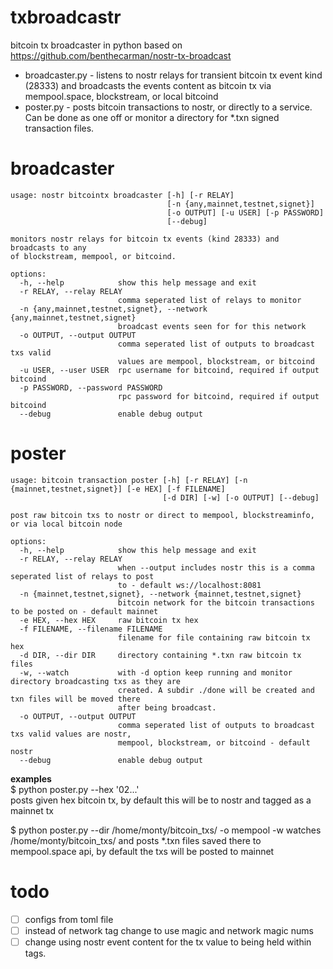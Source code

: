 # txbroadcastr
bitcoin  tx broadcaster in python based on https://github.com/benthecarman/nostr-tx-broadcast

* broadcaster.py - listens to nostr relays for transient bitcoin tx event kind (28333) 
and broadcasts the events content as bitcoin tx via mempool.space, blockstream, or local bitcoind
* poster.py - posts bitcoin transactions to nostr, or directly to a service.
Can be done as one off or monitor a directory for *.txn signed transaction files.

# broadcaster
```
usage: nostr bitcointx broadcaster [-h] [-r RELAY]
                                   [-n {any,mainnet,testnet,signet}]
                                   [-o OUTPUT] [-u USER] [-p PASSWORD]
                                   [--debug]

monitors nostr relays for bitcoin tx events (kind 28333) and broadcasts to any
of blockstream, mempool, or bitcoind.

options:
  -h, --help            show this help message and exit
  -r RELAY, --relay RELAY
                        comma seperated list of relays to monitor
  -n {any,mainnet,testnet,signet}, --network {any,mainnet,testnet,signet}
                        broadcast events seen for for this network
  -o OUTPUT, --output OUTPUT
                        comma seperated list of outputs to broadcast txs valid
                        values are mempool, blockstream, or bitcoind
  -u USER, --user USER  rpc username for bitcoind, required if output bitcoind
  -p PASSWORD, --password PASSWORD
                        rpc password for bitcoind, required if output bitcoind
  --debug               enable debug output
```

# poster

```
usage: bitcoin transaction poster [-h] [-r RELAY] [-n {mainnet,testnet,signet}] [-e HEX] [-f FILENAME]
                                  [-d DIR] [-w] [-o OUTPUT] [--debug]

post raw bitcoin txs to nostr or direct to mempool, blockstreaminfo, or via local bitcoin node

options:
  -h, --help            show this help message and exit
  -r RELAY, --relay RELAY
                        when --output includes nostr this is a comma seperated list of relays to post
                        to - default ws://localhost:8081
  -n {mainnet,testnet,signet}, --network {mainnet,testnet,signet}
                        bitcoin network for the bitcoin transactions to be posted on - default mainnet
  -e HEX, --hex HEX     raw bitcoin tx hex
  -f FILENAME, --filename FILENAME
                        filename for file containing raw bitcoin tx hex
  -d DIR, --dir DIR     directory containing *.txn raw bitcoin tx files
  -w, --watch           with -d option keep running and monitor directory broadcasting txs as they are
                        created. A subdir ./done will be created and txn files will be moved there
                        after being broadcast.
  -o OUTPUT, --output OUTPUT
                        comma seperated list of outputs to broadcast txs valid values are nostr,
                        mempool, blockstream, or bitcoind - default nostr
  --debug               enable debug output
```
__examples__  
$ python poster.py --hex '02...'  
posts given hex bitcoin tx, by default this will be to nostr and tagged as a mainnet tx   

$ python poster.py --dir /home/monty/bitcoin_txs/ -o mempool -w
watches /home/monty/bitcoin_txs/ and posts *.txn files saved there to mempool.space api,
by default the txs will be posted to mainnet


# todo
- [ ] configs from toml file 
- [ ] instead of network tag change to use magic and network magic nums
- [ ] change using nostr event content for the tx value to being held within tags.